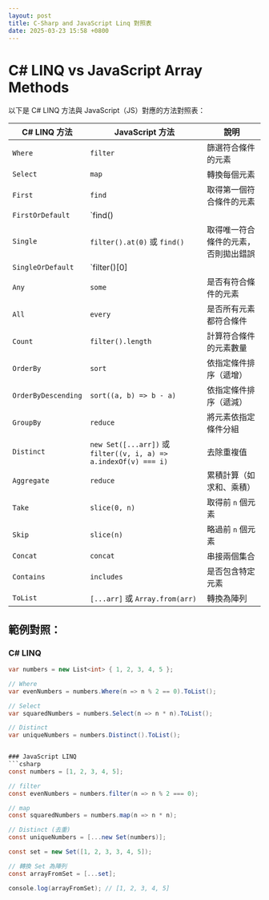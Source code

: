 ```yaml
---
layout: post
title: C-Sharp and JavaScript Linq 對照表
date: 2025-03-23 15:58 +0800
---
```


 
# C# LINQ vs JavaScript Array Methods

以下是 C# LINQ 方法與 JavaScript（JS）對應的方法對照表：

| C# LINQ 方法         | JavaScript 方法               | 說明                     |
|----------------------|-----------------------------|--------------------------|
| `Where`             | `filter`                     | 篩選符合條件的元素       |
| `Select`            | `map`                        | 轉換每個元素             |
| `First`             | `find`                       | 取得第一個符合條件的元素 |
| `FirstOrDefault`    | `find() || null`             | 取得第一個符合條件的元素，找不到則回傳 `null` |
| `Single`            | `filter().at(0)` 或 `find()` | 取得唯一符合條件的元素，否則拋出錯誤 |
| `SingleOrDefault`   | `filter()[0] || null`        | 取得唯一符合條件的元素，若無則回傳 `null` |
| `Any`               | `some`                       | 是否有符合條件的元素     |
| `All`               | `every`                      | 是否所有元素都符合條件   |
| `Count`             | `filter().length`           | 計算符合條件的元素數量   |
| `OrderBy`           | `sort`                       | 依指定條件排序（遞增）   |
| `OrderByDescending` | `sort((a, b) => b - a)`      | 依指定條件排序（遞減）   |
| `GroupBy`          | `reduce`                      | 將元素依指定條件分組     |
| `Distinct`          | `new Set([...arr])` 或 `filter((v, i, a) => a.indexOf(v) === i)` | 去除重複值 |
| `Aggregate`         | `reduce`                      | 累積計算（如求和、乘積） |
| `Take`             | `slice(0, n)`                 | 取得前 `n` 個元素       |
| `Skip`             | `slice(n)`                    | 略過前 `n` 個元素       |
| `Concat`           | `concat`                      | 串接兩個集合             |
| `Contains`         | `includes`                    | 是否包含特定元素         |
| `ToList`           | `[...arr]` 或 `Array.from(arr)` | 轉換為陣列               |

## 範例對照：
### C# LINQ
```csharp
var numbers = new List<int> { 1, 2, 3, 4, 5 };

// Where
var evenNumbers = numbers.Where(n => n % 2 == 0).ToList();

// Select
var squaredNumbers = numbers.Select(n => n * n).ToList();

// Distinct
var uniqueNumbers = numbers.Distinct().ToList();


### JavaScript LINQ
```csharp
const numbers = [1, 2, 3, 4, 5];

// filter
const evenNumbers = numbers.filter(n => n % 2 === 0);

// map
const squaredNumbers = numbers.map(n => n * n);

// Distinct (去重)
const uniqueNumbers = [...new Set(numbers)];

const set = new Set([1, 2, 3, 3, 4, 5]);

// 轉換 Set 為陣列
const arrayFromSet = [...set]; 

console.log(arrayFromSet); // [1, 2, 3, 4, 5]
